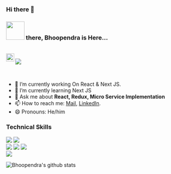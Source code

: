 ### Hi there 👋

### <img src="https://i.pinimg.com/originals/00/4b/17/004b173f6e3d6843df10114e087f30a8.gif" width="50" height="50"/> there, Bhoopendra is Here...


<br/>
<a href="https://www.linkedin.com/in/bhoopendra-kirar-5084011a3/">
  <img align="left" alt="Bhoopendra LinkdeIN" width="22px" src="https://cdn.jsdelivr.net/npm/simple-icons@v3/icons/linkedin.svg" />
</a>


<!--  ![visitors](https://visitor-badge.laobi.icu/badge?page_id=itsmayank0.itsmayank0) -->
 ![](https://komarev.com/ghpvc/?username=Bhoopendra9&color=dc143c)

<br />

- 🔭 I’m currently working On React & Next JS.
- 🌱 I’m currently learning Next JS
- 💬 Ask me about **React, Redux, Micro Service Implementation**
- 📫 How to reach me: [Mail](mailto:bskirar1804@gmail.com), [LinkedIn](https://www.linkedin.com/in/bhoopendra-kirar-5084011a3/).
- 😄 Pronouns: He/him

### Technical Skills
<img src="https://img.shields.io/badge/-React-0D0D0D?style=flat&logo=React"> <img src="https://img.shields.io/badge/-Redux-0D0D0D?style=flat&logo=Redux"> </br>
<img src = "https://img.shields.io/badge/-HTML5-E34F26?style=flat&logo=html5&logoColor=white"> <img src = "https://img.shields.io/badge/-CSS3-1572B6?style=flat&logo=css3&logoColor=white"> 
<img src="https://img.shields.io/badge/-Bootstrap-563D7C?style=flat&logo=bootstrap&logoColor=white">  <br />
<img src="https://img.shields.io/badge/-Problem%20Solving-ffa804?style=flat">

![Bhoopendra's github stats](https://github-readme-stats.vercel.app/api?username=Bhoopendra9&show_icons=true&hide_border=true)

